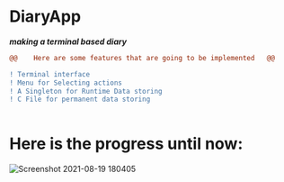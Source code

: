 # DiaryApp
***making a terminal based diary***

```diff
@@    Here are some features that are going to be implemented   @@

! Terminal interface
! Menu for Selecting actions
! A Singleton for Runtime Data storing
! C File for permanent data storing
      
```



# Here is the progress until now:
      
![Screenshot 2021-08-19 180405](https://user-images.githubusercontent.com/54525656/130065257-4063478d-a2fd-4279-87c0-14788132e709.png)
